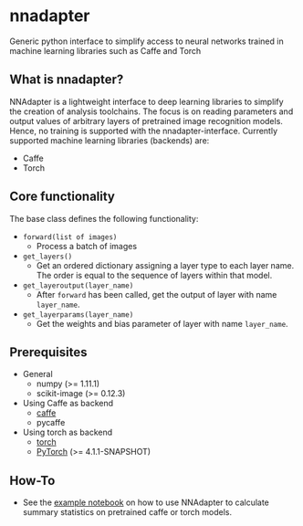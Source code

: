 # nnadapter
Generic python interface to simplify access to neural networks trained in machine learning libraries such as Caffe and Torch

## What is nnadapter?

NNAdapter is a lightweight interface to deep learning libraries to simplify the creation of analysis toolchains. The focus is on reading parameters and output values of arbitrary layers of pretrained image recognition models. Hence, no training is supported with the nnadapter-interface.
Currently supported machine learning libraries (backends) are:

- Caffe
- Torch

## Core functionality
The base class defines the following functionality:

- `forward(list of images)`
    - Process a batch of images
- `get_layers()`
    - Get an ordered dictionary assigning a layer type to each layer name. The order is equal to the sequence of layers within that model.
- `get_layeroutput(layer_name)`
    - After `forward` has been called, get the output of layer with name `layer_name`.
- `get_layerparams(layer_name)`
    - Get the weights and bias parameter of layer with name `layer_name`.
    

## Prerequisites

- General
    - numpy (>= 1.11.1)
    - scikit-image (>= 0.12.3)
- Using Caffe as backend
    - [caffe](https://github.com/BVLC/caffe)
    - pycaffe
- Using torch as backend
    - [torch](http://torch.ch)
    - [PyTorch](https://github.com/hughperkins/pytorch) (>= 4.1.1-SNAPSHOT)
    
## How-To

- See the [example notebook](examples/summary_statistics.ipynb) on how to use NNAdapter to calculate summary statistics on pretrained caffe or torch models.